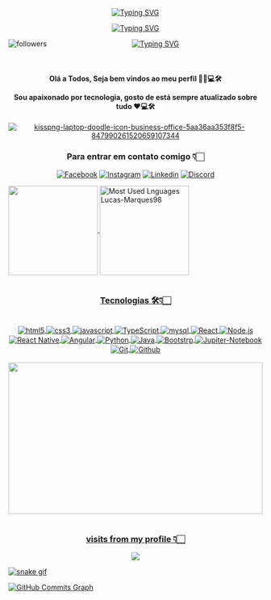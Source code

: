 <div id="badges"  align="center">

[![Typing SVG](https://readme-typing-svg.herokuapp.com?font=Arima&size=30&duration=5003&color=F7641A&background=77FFFF00&center=falso&vCenter=falso&lines=Hi!+Welcome+To+My+Profile+%F0%9F%A4%99)](https://git.io/typing-svg)

[![Typing SVG](http://i.picasion.com/gl/92/g1kC.gif)](https://github.com/Lucas-marques98/)

<p>
   <img align="left" alt="followers" title="Follow me on Github" src="https://custom-icon-badges.herokuapp.com/github/followers/Lucas-marques98?color=236ad3&labelColor=1155ba&style=for-the-badge&logo=person-add&label=Follow&logoColor=white"/></a>
  <a href="https://github.com/Lucas-marques98/Simple-View-Counter"> 
  </p>
  
  <a href="https://git.io/typing-svg"><img align="center" src="https://readme-typing-svg.herokuapp.com?font=Fira+Code&pause=1000&color=CF000E&center=falso&vCenter=falso&width=435&lines=Programa%C3%A7%C3%A3o+%E2%9D%A4%F0%9F%92%BB%F0%9F%9B%A0" alt="Typing SVG" /></a>

  </br>
  

</div>

 
<div id="badges" align="center">
<h4>
         <p align="center">Olá a Todos, Seja bem vindos ao meu perfil 🤝🏻💻🛠 </p>
        <p align="center">Sou apaixonado por tecnologia, gosto de está sempre atualizado sobre tudo ❤💻🛠</p>
</h4>

</div>

<div id="badges" align="center">
<a href="https://github.com/Lucas-marques98"><img src="https://i.ibb.co/Dkc5Bc6/kisspng-laptop-doodle-icon-business-office-5aa36aa353f8f5-847990261520659107344.png"  alt="kisspng-laptop-doodle-icon-business-office-5aa36aa353f8f5-847990261520659107344" border="0"></a>


  
</div>
 
 
 <div id="badges" align="center">
  
  
### Para entrar em contato comigo 👇🏻


[![Facebook](https://img.shields.io/badge/Facebook-1877F2?style=for-the-badge&logo=facebook&logoColor=white)](https://www.facebook.com/Lucas.19982017/)
[![Instagram](https://img.shields.io/badge/Instagram-E4405F?style=for-the-badge&logo=instagram&logoColor=white)](https://www.instagram.com/lucasmarques676/)
[![Linkedin](https://img.shields.io/badge/LinkedIn-0077B5?style=for-the-badge&logo=linkedin&logoColor=white)](https://www.linkedin.com/in/lucas-marques-8b040b169/)
[![Discord](https://img.shields.io/badge/Discord-7289DA?style=for-the-badge&logo=discord&logoColor=white)](https://discord.com/channels/@LCSMARQUES) 

</div>


<div id="badges align="center">
 <a href="https://github.com/Lucas-marques98">
  <img height="177em" align="center" src="https://github-readme-stats.vercel.app/api?username=Lucas-marques98&show_icons=true&theme=solarized-dark&include_all_commits=true&count_private=true"/>
  <img height="177em" align="center" src="https://github-readme-stats.vercel.app/api/top-langs/?username=Lucas-marques98&layout=compact&theme=solarized-dark" alt="Most Used Lnguages Lucas-Marques98" />
  
  </div>

</br>


<div id="badges" align="center">


### Tecnologias 🛠👇🏻


</div>


<div id="badges" align="center" style="display: inline_block"></br>
<img align="center" alt="html5" src="https://img.shields.io/badge/HTML5-E34F26?style=for-the-badge&logo=html5&logoColor=white">
<img align="center" alt="css3" src="https://img.shields.io/badge/CSS3-1572B6?style=for-the-badge&logo=css3&logoColor=white">
<img align="center" alt="javascript" src="https://img.shields.io/badge/JavaScript-F7DF1E?style=for-the-badge&logo=javascript&logoColor=black">
<img align="center" alt="TypeScript" src="https://img.shields.io/badge/TypeScript-007ACC?style=for-the-badge&logo=typescript&logoColor=white">
<img align="center" alt="mysql" src="https://img.shields.io/badge/MySQL-00000F?style=for-the-badge&logo=mysql&logoColor=white">
<img align="center" alt="React" src="https://img.shields.io/badge/React-20232A?style=for-the-badge&logo=react&logoColor=61DAFB">
<img align="center" alt="Node.js" src="https://img.shields.io/badge/Node.js-43853D?style=for-the-badge&logo=node.js&logoColor=white">
<img align="center" alt="React Native" src="https://img.shields.io/badge/React_Native-20232A?style=for-the-badge&logo=react&logoColor=61DAFB">
<img align="center" alt="Angular" src="https://img.shields.io/badge/Angular-red?style=for-the-badge&logo=angular&logoColor=white">
<img align="center" alt="Python" src="https://img.shields.io/badge/Python-007ACC?style=for-the-badge&logo=python&logoColor=white">
<img align="center" alt="Java" src="https://img.shields.io/badge/Java-ED8B00?style=for-the-badge&logo=java&logoColor=white">
<img align="center" alt="Bootstrp" src="https://img.shields.io/badge/Bootstrap-563D7C?style=for-the-badge&logo=bootstrap&logoColor=white">
<img align="center" alt="Jupiter-Notebook" src="https://img.shields.io/badge/Jupiter Notebook-ED8B00?style=for-the-badge&logo=jupiternotebook&logoColor=white">
<img align="center" alt="Git" src="https://img.shields.io/badge/Git-E34F26?style=for-the-badge&logo=git&logoColor=white">
<img align="center" alt="Github" src="https://img.shields.io/badge/GitHub-100000?style=for-the-badge&logo=github&logoColor=white">

</div>
</br>

<div id="badges" align"center">

<img src="http://1.bp.blogspot.com/-xgDMlMJtajo/UPg5sFSYovI/AAAAAAAABZ0/yYVUXNZdo54/s1600/foco12.jpg" width="100%" height="300px" align="center">
</div>
</br>

<div align="center">

<h3> visits from my profile 👇🏻 </h3>
</div>

<p align="center">   <img alingn="center" src="https://profile-counter.glitch.me/Lucas-marques98/count.svg" /></p>

![snake gif](https://github.com/Lucas-marques98/Lucas-marques98/blob/output/github-contribution-grid-snake.svg)

                                                                                                           
<a href="http://www.github.com/Lucas-marques98"><img src="https://github-readme-activity-graph.cyclic.app/graph?username=Lucas-marques98&bg_color=171717&color=ffffff&line=3382ed&point=ffffff&area_color=171717&area=true&hide_border=true&custom_title=GitHub%20Commits%20Graph" alt="GitHub Commits Graph" /></a>


</div>
